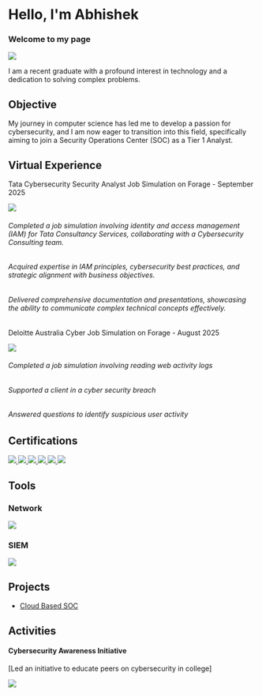 # Hello, I'm Abhishek <h3>Welcome to my page</h3>

<a href="www.linkedin.com/in/abhishek-rajamani-44a488379"><img src="https://img.shields.io/badge/-LinkedIn-0072b1?&style=for-the-badge&logo=linkedin&logoColor=white" /></a>


I am a recent graduate with a profound interest in technology and a dedication to solving complex problems.

## Objective

My journey in computer science has led me to develop a passion for cybersecurity, and I am now eager to transition into this field, specifically aiming to join a Security Operations Center (SOC) as a Tier 1 Analyst.

## Virtual Experience 

Tata Cybersecurity Security Analyst Job Simulation on Forage - September 2025

<a href="https://forage-uploads-prod.s3.amazonaws.com/completion-certificates/ifobHAoMjQs9s6bKS/gmf3ypEXBj2wvfQWC_ifobHAoMjQs9s6bKS_d442pQ7kaFE9oeHtu_1756734826641_completion_certificate.pdf">
<img src="https://img.shields.io/badge/-Tata%20Cybersecurity-0076BC?style=for-the-badge&logo=tata&logoColor=white" /> </a>

<h6>Completed a job simulation involving identity and access management (IAM) for
   Tata Consultancy Services, collaborating with a Cybersecurity Consulting
   team.</h6>
<h6>Acquired expertise in IAM principles, cybersecurity best practices, and
   strategic alignment with business objectives.</h6>
<h6>Delivered comprehensive documentation and presentations, showcasing the
   ability to communicate complex technical concepts effectively.</h6>
   

Deloitte Australia Cyber Job Simulation on Forage - August 2025

<a href="https://forage-uploads-prod.s3.amazonaws.com/completion-certificates/9PBTqmSxAf6zZTseP/E9pA6qsdbeyEkp3ti_9PBTqmSxAf6zZTseP_d442pQ7kaFE9oeHtu_1756561993595_completion_certificate.pdf">
<img src="https://img.shields.io/badge/-Deloitte%20Cyber%20Job%20Simulation-86BC25?style=for-the-badge&logo=deloitte&logoColor=white" /> </a>
<H6>Completed a job simulation involving reading web activity logs </H6>
<H6>Supported a client in a cyber security breach </H6>
<H6>Answered questions to identify suspicious user activity </H6> 



<!--## Skills


| Skill                                         | Associated Project         |
|-----------------------------------------------|----------------------------|
| SIEM Implementation and Log Analysis          | <a href="https://google.com">Detection Lab</a>|
| Network Traffic Monitoring and Attack Detection | <a href="https://google.com">Detection Lab</a>|
 -->

## Certifications


<div>
<a href="https://learn.mastermindassurance.com/certificates/6gt94epedk" target="_blank">
<img src="https://img.shields.io/badge/-ISO%2FIEC%2027001%3A2022%20Lead%20Auditor-0033A0?style=for-the-badge&logo=trustedshops&logoColor=white" />
 
</a>
    
<a href="https://tryhackme-certificates.s3-eu-west-1.amazonaws.com/THM-BZOWGMGPBX.pdf" target="_blank">
  <img src="https://img.shields.io/badge/-TryHackMe%20SOC%20Level%201-FF0000?style=for-the-badge&logo=tryhackme&logoColor=white" />
</a>
<a href="https://app.letsdefend.io/certificate/show/8598c736-6258-4053-b226-850ce568ecac" target="_blank">
  <img src="https://img.shields.io/badge/-LetsDefend%20SOC-0A192F?style=for-the-badge&logo=letsdefend&logoColor=white" />
</a>
<a href="https://app.letsdefend.io/certificate/show/5f454f0c-5021-4a3a-be77-7a84744cb296" target="_blank" rel="noopener noreferrer">
  <img src="https://img.shields.io/badge/-LetsDefend%20Programming%20for%20Cybersecurity-0A192F?style=for-the-badge&logo=letsdefend&logoColor=white" />
</a>

<a href="https://catalog-education.oracle.com/ords/certview/sharebadge?id=72A41C3D54D88B267AE5D9B5B36BB734D403EBD708008023C38D561903638E00">
   <img src="https://img.shields.io/badge/-Oracle%20Certified%20OCI%20Foundations%20Associate-F80000?style=for-the-badge&logo=oracle&logoColor=white" />
</a>

<a href="https://catalog-education.oracle.com/ords/certview/sharebadge?id=46C295737C97CD40BCD8A44BBDE886419D2E2C570C294C25D321DF1C773BA265">
   <img src="https://img.shields.io/badge/-Oracle%20Certified%20AI%20Foundations%20Associate-F80000?style=for-the-badge&logo=oracle&logoColor=white" />
</a>

<!--<img src="https://img.shields.io/badge/-A%2B-4D4D4D?&style=for-the-badge&logo=CompTIA&logoColor=white" /> -->

</div>

## Tools

### Network
<div>
    <img src="https://img.shields.io/badge/-Wireshark-1679A7?&style=for-the-badge&logo=Wireshark&logoColor=white" />
 <!--<img src="https://img.shields.io/badge/-Suricata-EF3B2D?&style=for-the-badge&logo=Suricata&logoColor=white" />-->
 <!--<img src="https://img.shields.io/badge/-Zeek-777BB4?&style=for-the-badge&logo=Zeek&logoColor=white" />-->
</div>

<!--### Endpoint
<div>
    <img src="https://img.shields.io/badge/-Microsoft_Defender_for_Endpoint-00A4EF?&style=for-the-badge&logo=Microsoft&logoColor=white" />
    <img src="https://img.shields.io/badge/-Velociraptor-4B275F?&style=for-the-badge&logo=Velociraptor&logoColor=white" />
</div>-->

### SIEM
<div>
    <img src="https://img.shields.io/badge/-Elastic-005571?&style=for-the-badge&logo=Elastic&logoColor=white" />
    <!--<img src="https://img.shields.io/badge/-Splunk-000000?&style=for-the-badge&logo=Splunk&logoColor=white" />-->
    <!--<img src="https://img.shields.io/badge/-Microsoft_Sentinel-0078D4?&style=for-the-badge&logo=Microsoft&logoColor=white" />-->
</div>


## Projects
- <a href="https://github.com/AbhiRaj-on-Git/cloud_based-soc" >Cloud Based SOC</a>
<!-- - SOC Automation Project -->

## Activities


<h4>Cybersecurity Awareness Initiative</h4>

[Led an initiative to educate peers on cybersecurity in college]

<a href="https://abhiraj-on-git.github.io/MyWebsite/cybersecurityawareness.html"/>
<img src="https://img.shields.io/badge/View-white?style=for-the-badge&logoColor=black&color=white&labelColor=white" />
</a>



